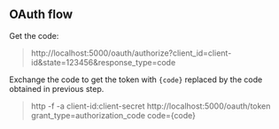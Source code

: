 
## OAuth flow

Get the code: 

> http://localhost:5000/oauth/authorize?client_id=client-id&state=123456&response_type=code


Exchange the code to get the token with `{code}` replaced by the code obtained in previous step.

> http -f -a client-id:client-secret http://localhost:5000/oauth/token grant_type=authorization_code code={code}

